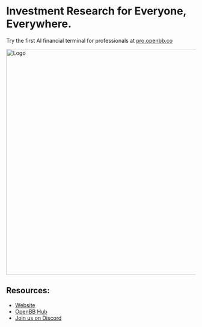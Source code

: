 # Investment Research for Everyone, Everywhere.

Try the first AI financial terminal for professionals at [pro.openbb.co](https://pro.openbb.co)

<a href="https://openbb.co/">
  <img src="https://openbb.co/api/image/2d1e22dd-ecda-4ee4-a14a-e5238fb4d5e9.png" alt="Logo" width="600">
</a>

## Resources:
- [Website](https://openbb.co/)
- [OpenBB Hub](https://my.openbb.co/app/hub)
- [Join us on Discord](https://openbb.co/discord)
